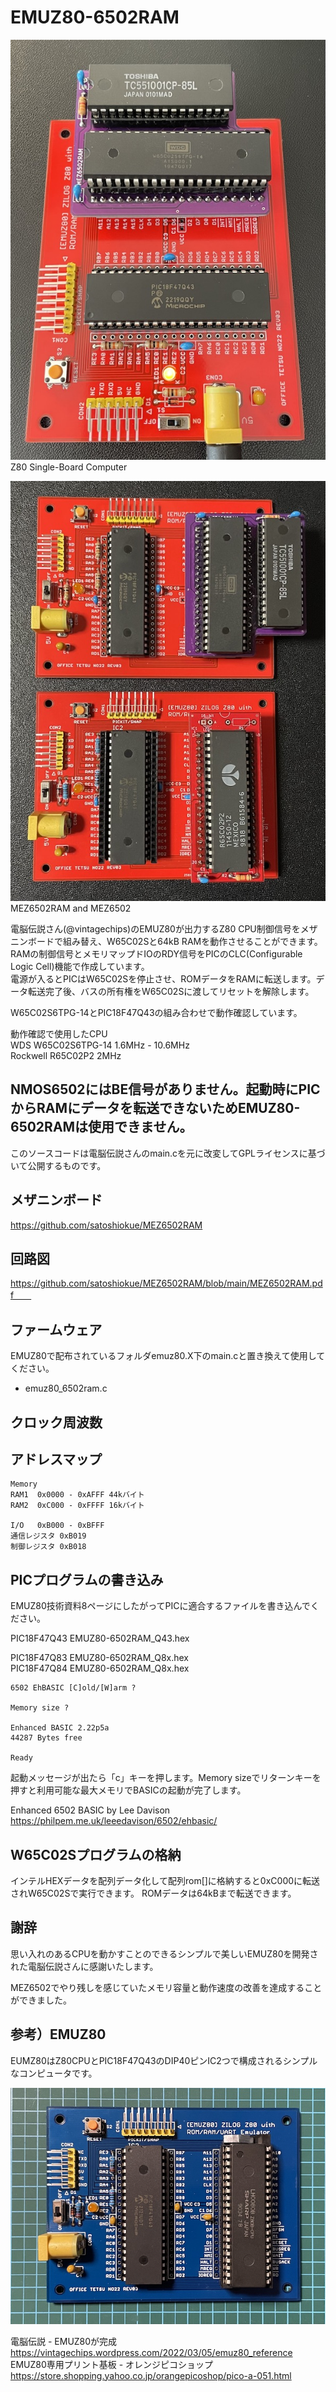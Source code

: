 # EMUZ80-6502RAM

![EMUZ80-6502RAM](https://github.com/satoshiokue/EMUZ80-6502RAM/blob/main/imgs/IMG_1725.jpeg)  
Z80 Single-Board Computer    

![SuperMEZ80](https://github.com/satoshiokue/EMUZ80-6502RAM/blob/main/imgs/IMG_1711.jpeg)  
MEZ6502RAM and MEZ6502  

電脳伝説さん(@vintagechips)のEMUZ80が出力するZ80 CPU制御信号をメザニンボードで組み替え、W65C02Sと64kB RAMを動作させることができます。  
RAMの制御信号とメモリマップドIOのRDY信号をPICのCLC(Configurable Logic Cell)機能で作成しています。  
電源が入るとPICはW65C02Sを停止させ、ROMデータをRAMに転送します。データ転送完了後、バスの所有権をW65C02Sに渡してリセットを解除します。  

W65C02S6TPG-14とPIC18F47Q43の組み合わせで動作確認しています。  

動作確認で使用したCPU  
WDS W65C02S6TPG-14 1.6MHz - 10.6MHz  
Rockwell R65C02P2 2MHz  

## NMOS6502にはBE信号がありません。起動時にPICからRAMにデータを転送できないためEMUZ80-6502RAMは使用できません。  


このソースコードは電脳伝説さんのmain.cを元に改変してGPLライセンスに基づいて公開するものです。

## メザニンボード
https://github.com/satoshiokue/MEZ6502RAM  

## 回路図
https://github.com/satoshiokue/MEZ6502RAM/blob/main/MEZ6502RAM.pdf　　

## ファームウェア

EMUZ80で配布されているフォルダemuz80.X下のmain.cと置き換えて使用してください。
* emuz80_6502ram.c  

## クロック周波数


## アドレスマップ
```
Memory
RAM1  0x0000 - 0xAFFF 44kバイト
RAM2  0xC000 - 0xFFFF 16kバイト

I/O   0xB000 - 0xBFFF
通信レジスタ 0xB019
制御レジスタ 0xB018
```

## PICプログラムの書き込み
EMUZ80技術資料8ページにしたがってPICに適合するファイルを書き込んでください。  

PIC18F47Q43 EMUZ80-6502RAM_Q43.hex  

PIC18F47Q83 EMUZ80-6502RAM_Q8x.hex  
PIC18F47Q84 EMUZ80-6502RAM_Q8x.hex  


```
6502 EhBASIC [C]old/[W]arm ?

Memory size ?

Enhanced BASIC 2.22p5a
44287 Bytes free

Ready
```
起動メッセージが出たら「c」キーを押します。Memory sizeでリターンキーを押すと利用可能な最大メモリでBASICの起動が完了します。


Enhanced 6502 BASIC by Lee Davison  
https://philpem.me.uk/leeedavison/6502/ehbasic/  

## W65C02Sプログラムの格納
インテルHEXデータを配列データ化して配列rom[]に格納すると0xC000に転送されW65C02Sで実行できます。
ROMデータは64kBまで転送できます。

## 謝辞
思い入れのあるCPUを動かすことのできるシンプルで美しいEMUZ80を開発された電脳伝説さんに感謝いたします。

MEZ6502でやり残しを感じていたメモリ容量と動作速度の改善を達成することができました。  

## 参考）EMUZ80
EUMZ80はZ80CPUとPIC18F47Q43のDIP40ピンIC2つで構成されるシンプルなコンピュータです。

![EMUZ80](https://github.com/satoshiokue/EMUZ80-6502/blob/main/imgs/IMG_Z80.jpeg)

電脳伝説 - EMUZ80が完成  
https://vintagechips.wordpress.com/2022/03/05/emuz80_reference  
EMUZ80専用プリント基板 - オレンジピコショップ  
https://store.shopping.yahoo.co.jp/orangepicoshop/pico-a-051.html
